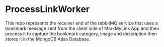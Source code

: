 # ProcessLinkWorker

This repo represents the receiver end of the rabbitMQ service that uses a bookmark message sent from the client side of MarkMyLink App and then process it to capture the bookmark category, image and description then stores it in the MongoDB Atlas Database.
